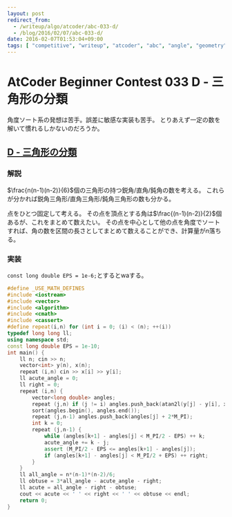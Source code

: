 ```yaml
---
layout: post
redirect_from:
  - /writeup/algo/atcoder/abc-033-d/
  - /blog/2016/02/07/abc-033-d/
date: 2016-02-07T01:53:04+09:00
tags: [ "competitive", "writeup", "atcoder", "abc", "angle", "geometry", "sort" ]
---
```


# AtCoder Beginner Contest 033 D - 三角形の分類

角度ソート系の発想は苦手。誤差に敏感な実装も苦手。
とりあえず一定の数を解いて慣れるしかないのだろうか。

## [D - 三角形の分類](https://beta.atcoder.jp/contests/abc033/tasks/abc033_d)

### 解説

$\frac{n(n-1)(n-2)}{6}$個の三角形の持つ鋭角/直角/鈍角の数を考える。
これらが分かれば鋭角三角形/直角三角形/鈍角三角形の数も分かる。

点をひとつ固定して考える。
その点を頂点とする角は$\frac{(n-1)(n-2)}{2}$個あるが、これをまとめて数えたい。
その点を中心として他の点を角度でソートすれば、角の数を区間の長さとしてまとめて数えることができ、計算量が$n$落ちる。

### 実装

`const long double EPS = 1e-6;`とするとwaする。

``` c++
#define _USE_MATH_DEFINES
#include <iostream>
#include <vector>
#include <algorithm>
#include <cmath>
#include <cassert>
#define repeat(i,n) for (int i = 0; (i) < (n); ++(i))
typedef long long ll;
using namespace std;
const long double EPS = 1e-10;
int main() {
    ll n; cin >> n;
    vector<int> y(n), x(n);
    repeat (i,n) cin >> x[i] >> y[i];
    ll acute_angle = 0;
    ll right = 0;
    repeat (i,n) {
        vector<long double> angles;
        repeat (j,n) if (j != i) angles.push_back(atan2l(y[j] - y[i], x[j] - x[i]));
        sort(angles.begin(), angles.end());
        repeat (j,n-1) angles.push_back(angles[j] + 2*M_PI);
        int k = 0;
        repeat (j,n-1) {
            while (angles[k+1] - angles[j] < M_PI/2 - EPS) ++ k;
            acute_angle += k - j;
            assert (M_PI/2 - EPS <= angles[k+1] - angles[j]);
            if (angles[k+1] - angles[j] < M_PI/2 + EPS) ++ right;
        }
    }
    ll all_angle = n*(n-1)*(n-2)/6;
    ll obtuse = 3*all_angle - acute_angle - right;
    ll acute = all_angle - right - obtuse;
    cout << acute << ' ' << right << ' ' << obtuse << endl;
    return 0;
}
```
